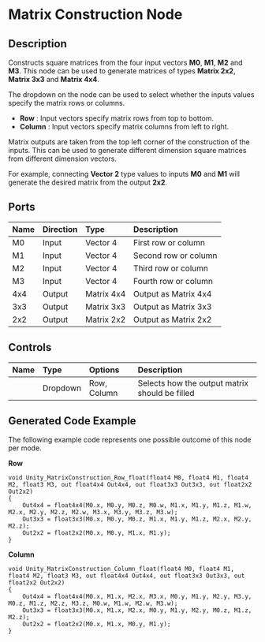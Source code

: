 # Matrix Construction Node

## Description

Constructs square matrices from the four input vectors **M0**, **M1**, **M2** and **M3**. This node can be used to generate matrices of types **Matrix 2x2**, **Matrix 3x3** and **Matrix 4x4**.

The dropdown on the node can be used to select whether the inputs values specify the matrix rows or columns.

* **Row** : Input vectors specify matrix rows from top to bottom.
* **Column** : Input vectors specify matrix columns from left to right.

Matrix outputs are taken from the top left corner of the construction of the inputs. This can be used to generate different dimension square matrices from different dimension vectors.

For example, connecting **Vector 2** type values to inputs **M0** and **M1** will generate the desired matrix from the output **2x2**.

## Ports

| Name        | Direction           | Type  | Description |
|:------------ |:-------------|:-----|:---|
| M0      | Input | Vector 4 | First row or column |
| M1      | Input | Vector 4 | Second row or column |
| M2      | Input | Vector 4 | Third row or column |
| M3      | Input | Vector 4 | Fourth row or column |
| 4x4 | Output      |    Matrix 4x4 | Output as Matrix 4x4 |
| 3x3 | Output      |    Matrix 3x3 | Output as Matrix 3x3 |
| 2x2 | Output      |    Matrix 2x2 | Output as Matrix 2x2 |

## Controls

| Name        | Type           | Options  | Description |
|:------------ |:-------------|:-----|:---|
|      | Dropdown | Row, Column | Selects how the output matrix should be filled |

## Generated Code Example

The following example code represents one possible outcome of this node per mode.

**Row**

```
void Unity_MatrixConstruction_Row_float(float4 M0, float4 M1, float4 M2, float3 M3, out float4x4 Out4x4, out float3x3 Out3x3, out float2x2 Out2x2)
{
    Out4x4 = float4x4(M0.x, M0.y, M0.z, M0.w, M1.x, M1.y, M1.z, M1.w, M2.x, M2.y, M2.z, M2.w, M3.x, M3.y, M3.z, M3.w);
    Out3x3 = float3x3(M0.x, M0.y, M0.z, M1.x, M1.y, M1.z, M2.x, M2.y, M2.z);
    Out2x2 = float2x2(M0.x, M0.y, M1.x, M1.y);
}
```

**Column**

```
void Unity_MatrixConstruction_Column_float(float4 M0, float4 M1, float4 M2, float3 M3, out float4x4 Out4x4, out float3x3 Out3x3, out float2x2 Out2x2)
{
    Out4x4 = float4x4(M0.x, M1.x, M2.x, M3.x, M0.y, M1.y, M2.y, M3.y, M0.z, M1.z, M2.z, M3.z, M0.w, M1.w, M2.w, M3.w);
    Out3x3 = float3x3(M0.x, M1.x, M2.x, M0.y, M1.y, M2.y, M0.z, M1.z, M2.z);
    Out2x2 = float2x2(M0.x, M1.x, M0.y, M1.y);
}
```
